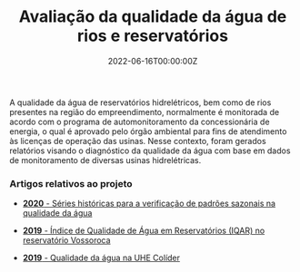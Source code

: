 ﻿---
date: "2022-06-16T00:00:00Z"
external_link: ""
image:
  caption: Lactec
  focal_point: "Center"
  placement: 1
links:
- icon: file-lines
  icon_pack: far
  name: Artigo 1
  url: '../../publication/iqar_vossoroca_2019/'
- icon: file-lines
  icon_pack: far
  name: Artigo 2
  url: '../../publication/colider_2019/'
- icon: file-lines
  icon_pack: far
  name: Artigo 3
  url: '../../publication/series_historicas_vossoroca_2020/'
summary: 
tags:
- Qualidade da água
- Lactec
title: Avaliação da qualidade da água de rios e reservatórios
url_code: ""
url_pdf: ""
url_slides: ""
url_video: ""


show_date: false
share: false
profile: true
pager: false
---

A qualidade da água de reservatórios hidrelétricos, bem como de rios presentes na região do empreendimento, normalmente é monitorada de acordo com o programa de automonitoramento da concessionária de energia, o qual é aprovado pelo órgão ambiental para fins de atendimento às licenças de operação das usinas. Nesse contexto, foram gerados relatórios visando o diagnóstico da qualidade da água com base em dados de monitoramento de diversas usinas hidrelétricas.

### Artigos relativos ao projeto

- [**2020** - Séries históricas para a verificação de padrões sazonais na qualidade da água](../../publication/series_historicas_vossoroca_2020/)

- [**2019** - Índice de Qualidade de Água em Reservatórios (IQAR) no reservatório Vossoroca](../../publication/iqar_vossoroca_2019/)

- [**2019** - Qualidade da água na UHE Colíder](../../publication/colider_2019/)

